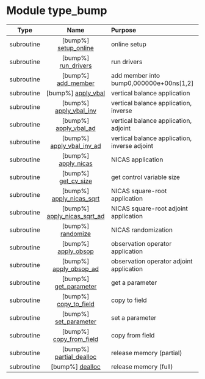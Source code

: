 # Module type_bump

| Type | Name | Purpose |
| :--: | :--: | :---------- |
| subroutine | [bump%] [setup_online](https://github.com/benjaminmenetrier/bump-standalone/tree/master/src/type_bump.F90#L76) | online setup |
| subroutine | [bump%] [run_drivers](https://github.com/benjaminmenetrier/bump-standalone/tree/master/src/type_bump.F90#L274) | run drivers |
| subroutine | [bump%] [add_member](https://github.com/benjaminmenetrier/bump-standalone/tree/master/src/type_bump.F90#L487) | add member into bump0,000000e+00ns[1,2] |
| subroutine | [bump%] [apply_vbal](https://github.com/benjaminmenetrier/bump-standalone/tree/master/src/type_bump.F90#L535) | vertical balance application |
| subroutine | [bump%] [apply_vbal_inv](https://github.com/benjaminmenetrier/bump-standalone/tree/master/src/type_bump.F90#L573) | vertical balance application, inverse |
| subroutine | [bump%] [apply_vbal_ad](https://github.com/benjaminmenetrier/bump-standalone/tree/master/src/type_bump.F90#L611) | vertical balance application, adjoint |
| subroutine | [bump%] [apply_vbal_inv_ad](https://github.com/benjaminmenetrier/bump-standalone/tree/master/src/type_bump.F90#L649) | vertical balance application, inverse adjoint |
| subroutine | [bump%] [apply_nicas](https://github.com/benjaminmenetrier/bump-standalone/tree/master/src/type_bump.F90#L687) | NICAS application |
| subroutine | [bump%] [get_cv_size](https://github.com/benjaminmenetrier/bump-standalone/tree/master/src/type_bump.F90#L735) | get control variable size |
| subroutine | [bump%] [apply_nicas_sqrt](https://github.com/benjaminmenetrier/bump-standalone/tree/master/src/type_bump.F90#L758) | NICAS square-root application |
| subroutine | [bump%] [apply_nicas_sqrt_ad](https://github.com/benjaminmenetrier/bump-standalone/tree/master/src/type_bump.F90#L805) | NICAS square-root adjoint application |
| subroutine | [bump%] [randomize](https://github.com/benjaminmenetrier/bump-standalone/tree/master/src/type_bump.F90#L849) | NICAS randomization |
| subroutine | [bump%] [apply_obsop](https://github.com/benjaminmenetrier/bump-standalone/tree/master/src/type_bump.F90#L886) | observation operator application |
| subroutine | [bump%] [apply_obsop_ad](https://github.com/benjaminmenetrier/bump-standalone/tree/master/src/type_bump.F90#L915) | observation operator adjoint application |
| subroutine | [bump%] [get_parameter](https://github.com/benjaminmenetrier/bump-standalone/tree/master/src/type_bump.F90#L944) | get a parameter |
| subroutine | [bump%] [copy_to_field](https://github.com/benjaminmenetrier/bump-standalone/tree/master/src/type_bump.F90#L1000) | copy to field |
| subroutine | [bump%] [set_parameter](https://github.com/benjaminmenetrier/bump-standalone/tree/master/src/type_bump.F90#L1151) | set a parameter |
| subroutine | [bump%] [copy_from_field](https://github.com/benjaminmenetrier/bump-standalone/tree/master/src/type_bump.F90#L1207) | copy from field |
| subroutine | [bump%] [partial_dealloc](https://github.com/benjaminmenetrier/bump-standalone/tree/master/src/type_bump.F90#L1308) | release memory (partial) |
| subroutine | [bump%] [dealloc](https://github.com/benjaminmenetrier/bump-standalone/tree/master/src/type_bump.F90#L1335) | release memory (full) |
